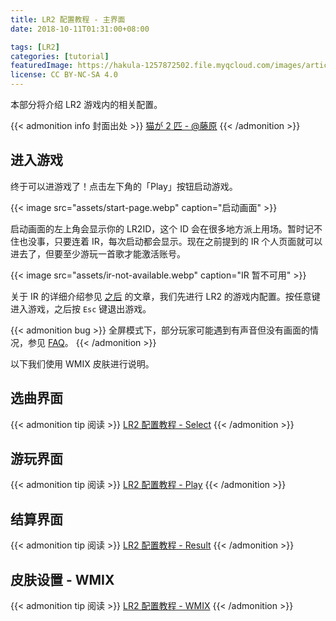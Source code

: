 ```yaml
---
title: LR2 配置教程 - 主界面
date: 2018-10-11T01:31:00+08:00

tags: [LR2]
categories: [tutorial]
featuredImage: https://hakula-1257872502.file.myqcloud.com/images/article-covers/65835281.webp
license: CC BY-NC-SA 4.0
---
```


本部分将介绍 LR2 游戏内的相关配置。

<!--more-->

{{< admonition info 封面出处 >}}
[猫が 2 匹 - @藤原](https://www.pixiv.net/artworks/65835281)
{{< /admonition >}}

## 进入游戏

终于可以进游戏了！点击左下角的「Play」按钮启动游戏。

{{< image src="assets/start-page.webp" caption="启动画面" >}}

启动画面的左上角会显示你的 LR2ID，这个 ID 会在很多地方派上用场。暂时记不住也没事，只要连着 IR，每次启动都会显示。现在之前提到的 IR 个人页面就可以进去了，但要至少游玩一首歌才能激活账号。

{{< image src="assets/ir-not-available.webp" caption="IR 暂不可用" >}}

关于 IR 的详细介绍参见 [之后](../internet-ranking) 的文章，我们先进行 LR2 的游戏内配置。按任意键进入游戏，之后按 `Esc` 键退出游戏。

{{< admonition bug >}}
全屏模式下，部分玩家可能遇到有声音但没有画面的情况，参见 [FAQ](../faq/#10-全屏有声音但没有画面)。
{{< /admonition >}}

以下我们使用 WMIX 皮肤进行说明。

## 选曲界面

{{< admonition tip 阅读 >}}
[LR2 配置教程 - Select](../select)
{{< /admonition >}}

## 游玩界面

{{< admonition tip 阅读 >}}
[LR2 配置教程 - Play](../play)
{{< /admonition >}}

## 结算界面

{{< admonition tip 阅读 >}}
[LR2 配置教程 - Result](../result)
{{< /admonition >}}

## 皮肤设置 - WMIX

{{< admonition tip 阅读 >}}
[LR2 配置教程 - WMIX](../wmix)
{{< /admonition >}}
